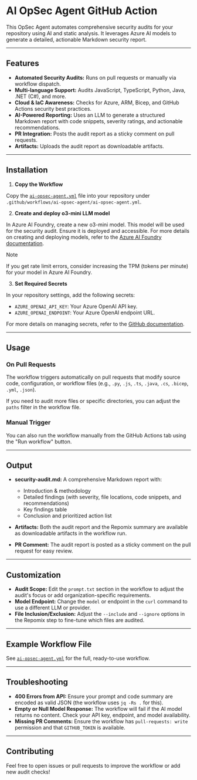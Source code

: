 # AI OpSec Agent GitHub Action

This OpSec Agent automates comprehensive security audits for your repository using AI and static analysis. It leverages Azure AI models to generate a detailed, actionable Markdown security report.

---

## Features

- **Automated Security Audits:** Runs on pull requests or manually via workflow dispatch.
- **Multi-language Support:** Audits JavaScript, TypeScript, Python, Java, .NET (C#), and more.
- **Cloud & IaC Awareness:** Checks for Azure, ARM, Bicep, and GitHub Actions security best practices.
- **AI-Powered Reporting:** Uses an LLM to generate a structured Markdown report with code snippets, severity ratings, and actionable recommendations.
- **PR Integration:** Posts the audit report as a sticky comment on pull requests.
- **Artifacts:** Uploads the audit report as downloadable artifacts.

---

## Installation

1. **Copy the Workflow**

Copy the [`ai-opsec-agent.yml`](./ai-opsec-agent.yml) file into your repository under `.github/workflows/ai-opsec-agent/ai-opsec-agent.yml`.

2. **Create and deploy o3-mini LLM model**
   
In Azure AI Foundry, create a new o3-mini model. This model will be used for the security audit. Ensure it is deployed and accessible.
For more details on creating and deploying models, refer to the [Azure AI Foundry documentation](https://learn.microsoft.com/azure/ai-foundry/).

> [!NOTE]
> If you get rate limit errors, consider increasing the TPM (tokens per minute) for your model in Azure AI Foundry.

3. **Set Required Secrets**

In your repository settings, add the following secrets:
- `AZURE_OPENAI_API_KEY`: Your Azure OpenAI API key.
- `AZURE_OPENAI_ENDPOINT`: Your Azure OpenAI endpoint URL.

For more details on managing secrets, refer to the [GitHub documentation](https://docs.github.com/en/actions/security-guides/encrypted-secrets).

---

## Usage

### On Pull Requests

The workflow triggers automatically on pull requests that modify source code, configuration, or workflow files (e.g., `.py`, `.js`, `.ts`, `.java`, `.cs`, `.bicep`, `.yml`, `.json`).

If you need to audit more files or specific directories, you can adjust the `paths` filter in the workflow file.

### Manual Trigger

You can also run the workflow manually from the GitHub Actions tab using the "Run workflow" button.

---

## Output

- **security-audit.md:** A comprehensive Markdown report with:
  - Introduction & methodology
  - Detailed findings (with severity, file locations, code snippets, and recommendations)
  - Key findings table
  - Conclusion and prioritized action list

- **Artifacts:** Both the audit report and the Repomix summary are available as downloadable artifacts in the workflow run.

- **PR Comment:** The audit report is posted as a sticky comment on the pull request for easy review.

---

## Customization

- **Audit Scope:** Edit the `prompt.txt` section in the workflow to adjust the audit's focus or add organization-specific requirements.
- **Model Endpoint:** Change the `model` or endpoint in the `curl` command to use a different LLM or provider.
- **File Inclusion/Exclusion:** Adjust the `--include` and `--ignore` options in the Repomix step to fine-tune which files are audited.

---

## Example Workflow File

See [`ai-opsec-agent.yml`](./ai-opsec-agent.yml) for the full, ready-to-use workflow.

---

## Troubleshooting

- **400 Errors from API:** Ensure your prompt and code summary are encoded as valid JSON (the workflow uses `jq -Rs .` for this).
- **Empty or Null Model Response:** The workflow will fail if the AI model returns no content. Check your API key, endpoint, and model availability.
- **Missing PR Comments:** Ensure the workflow has `pull-requests: write` permission and that `GITHUB_TOKEN` is available.

---

## Contributing

Feel free to open issues or pull requests to improve the workflow or add new audit checks!
